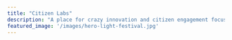 ```yaml
---
title: "Citizen Labs"
description: "A place for crazy innovation and citizen engagement focused on improving our community."
featured_image: '/images/hero-light-festival.jpg'
---
```

